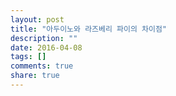 ```yaml
---
layout: post
title: "아두이노와 라즈베리 파이의 차이점"
description: ""
date: 2016-04-08
tags: []
comments: true
share: true
---
```




